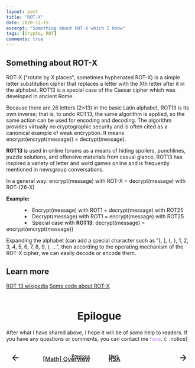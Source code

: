 ```yaml
---
layout: post
title: "ROT-X"
date: 2020-12-15
excerpt: "Something about ROT-X which I know"
tags: [Crypto, ROT]
comments: true
---
```

<!-- <h1 align="center">
    Contents
</h1>  -->

<!-- <div align="center">
    <h4>
        <a href="#some-thing-about-rot-x" style="text-decoration: none; color:#bb86fc">Something about ROT-X | </a>
        <a href="#learn-more" style="text-decoration: none; color:#bb86fc">Learn more</a> 
    </h4>
</div> -->

<h2 id="some-thing-about-rot-x">Something about ROT-X</h2>

<p>ROT-X ("rotate by X places", sometimes hyphenated ROT-X) is a simple letter substitution cipher that replaces a letter with the Xth letter after it in the alphabet. ROT13 is a special case of the Caesar cipher which was developed in ancient Rome.</p>
<p>Because there are 26 letters (2×13) in the basic Latin alphabet, ROT13 is its own inverse; that is, to undo ROT13, the same algorithm is applied, so the same action can be used for encoding and decoding. The algorithm provides virtually no cryptographic security and is often cited as a canonical example of weak encryption. It means encrypt(encrypt(message)) = decrypt(message).</p>
<p><strong>ROT13</strong> is used in online forums as a means of hiding spoilers, punchlines, puzzle solutions, and offensive materials from casual glance. ROT13 has inspired a variety of letter and word games online and is frequently mentioned in newsgroup conversations.</p>

<p>In a general way: encrypt(message) with ROT-X = decrypt(message) with ROT-(26-X)</p>
<p><b>Example:</b>
<li style="text-indent: 50px;">Encrypt(message) with ROT1 = decrypt(message) with ROT25 </li>
<li style="text-indent: 50px;">Decrypt(message) with ROT1 = encrypt(message) with ROT25</li>
<li style="text-indent: 50px;">Special case with <strong>ROT13</strong>: decrypt(message) = encrypt(encrypt(message))</li>
</p>
<p>Expanding the alphabet (can add a special character such as "[, ], {, }, 1, 2, 3, 4, 5, 6, 7, 8, 9, ), ...", then according to the operating mechanism of the ROT-X cipher, we can easily decode or encode them.</p>

<h2 id="learn-more">Learn more</h2>

<div align="left">
    <a href="https://vi.wikipedia.org/wiki/ROT13" class="btn">ROT 13 wikipedia</a> 
    <a href="https://github.com/hieuhdh/Cryptography/tree/master/ROT" class="btn">Some code about ROT-X</a>
</div>

<br>
<h1 align="center">
  Epilogue
</h1> 

After what I have shared above, I hope it will be of some help to readers. If you have any questions or comments, you can contact me <a href="https://hieuhdh.github.io/deuteri/" style="text-decoration: none; color:#bb86fc" >here</a>.
{: .notice}

<br>
<div class="pre_next" style = "display: grid;grid-template-columns: 45% 45% 20px; grid-gap: 0 10%; font-weight: 500">
    <div class="item item1" style="text-align: right; position: relative;">
        <a href="https://hieuhdh.github.io/deuteri/Math-Overview/" class="btn" style="width: 100%">
            <div style = "font-size: 12px; margin-bottom:-10px">Previous</div>
            <div style = "top:50%;bottom:50%; transform:translate(-50%, -50%); position: absolute; width: 25px; height:25px; left: 25px">
            	<svg viewBox="0 0 24 24" fill="none" stroke="currentColor" stroke-width="2" stroke-linecap="round" stroke-linejoin="round" preserveAspectRatio="xMidYMid meet" data-rnw-int- style="vertical-align: middle;"><path d="M19 12H5M12 19l-7-7 7-7"></path></svg>
            </div>
            <div style = "position: relative; font-size: 16px; font-weight: 500 ">[Math] Overview</div>
        </a>
    </div>
    <div class="item item2" style="text-align: left; position: relative; ">
        <a href="https://hieuhdh.github.io/deuteri/Crypto-RSA/" class="btn" style="width: 100%">
        	<div style = "font-size: 12px; margin-bottom:-10px"> Next</div>
        	<div style = "top:50%;bottom:50%; transform:translate(-50%, -50%); position: absolute; width: 25px; height:25px; right: 0px"><svg viewBox="0 0 24 24" fill="none" stroke="currentColor" stroke-width="2" stroke-linecap="round" stroke-linejoin="round" style="vertical-align: middle;" ><path d="M5 12h14M12 5l7 7-7 7"></path></svg>
            </div>
        	<div style = "position: relative; font-size: 16px; font-weight: 500 ">RSA</div>
        </a>
    </div>
</div>


